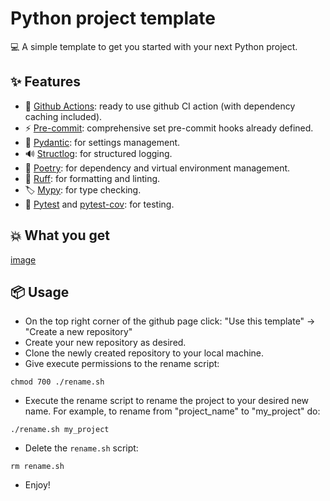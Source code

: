 # Python project template

💻 A simple template to get you started with your next Python project.

## ✨ Features
- 🔨 [Github Actions](https://github.com/features/actions): ready to use github CI action (with dependency caching included).
- ⚡️ [Pre-commit](https://pre-commit.com/): comprehensive set pre-commit hooks already defined.
- 🔧 [Pydantic](https://docs.pydantic.dev/latest/): for settings management.
- 🔊 [Structlog](https://www.structlog.org/en/stable/index.html): for structured logging.
- 📌 [Poetry](https://python-poetry.org/): for dependency and virtual environment management.
- 📝 [Ruff](https://github.com/astral-sh/ruff): for formatting and linting.
- 🏷️ [Mypy](https://mypy.readthedocs.io/en/stable/): for type checking.
- 🧪 [Pytest](https://docs.pytest.org/) and [pytest-cov](https://pytest-cov.readthedocs.io/en/latest/): for testing.


## 💥 What you get
[image](https://gist.github.com/user-attachments/assets/5b7634d9-f784-4038-976e-c1d7a18151e6)



## 📦️ Usage
-  On the top right corner of the github page click: "Use this template" -> "Create a new repository"
- Create your new repository as desired.
- Clone the newly created repository to your local machine.
- Give execute permissions to the rename script:
```shell
chmod 700 ./rename.sh
```
- Execute the rename script to rename the project to your desired new name. For example, to rename from "project_name" to "my_project" do:
```shell
./rename.sh my_project
```
- Delete the `rename.sh` script:
```shell
rm rename.sh
```
- Enjoy!
